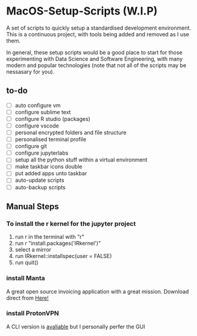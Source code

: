 # MacOS-Setup-Scripts (W.I.P)
A set of scripts to quickly setup a standardised development environment. This is a continuous project, with tools being added and removed as I use them. 

In general, these setup scripts would be a good place to start for those experimenting with Data Science and Software Engineering, with many modern and popular technologies (note that not all of the scripts may be nessasary for you).

## to-do
- [ ] auto configure vm
- [ ] configure sublime text
- [ ] configure R studio (packages)
- [ ] configure vscode
- [ ] personal encrypted folders and file structure
- [ ] personalised terminal profile
- [ ] configure git
- [ ] configure jupyterlabs
- [ ] setup all the python stuff within a virtual environment
- [ ] make taskbar icons double
- [ ] put added apps unto taskbar
- [ ] auto-update scripts
- [ ] auto-backup scripts

## Manual Steps

### To install the r kernel for the jupyter project
1. run r in the terminal with "r"
2. run r "install.packages('IRkernel')"
3. select a mirror
4. run IRkernel::installspec(user = FALSE)
5.  run quit()

### install Manta
A great open source invoicing application with a great mission.
Download direct from [Here!](https://github.com/hql287/Manta#downloads)

### install ProtonVPN
A CLI version is [avaliable](https://github.com/ProtonVPN/linux-cli) but I personally perfer the GUI 
